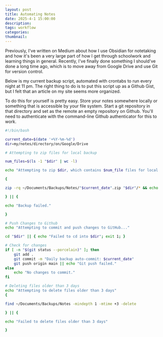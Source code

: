 ```yaml
---
layout: post
title: Automating Notes
date: 2025-4-1 15:00:00
description:
tags: workflow
categories: 
thumbnail: 
---
```


Previously, I've written on Medium about how I use Obsidian for notetaking and how it's been a very large part of how I get through schoolwork and learning things in general. Recently, I've finally done something I should've done a long time ago, which is to move away from Google Drive and use Git for version control.

Below is my current backup script, automated with crontabs to run every night at 11 pm. The right thing to do is to put this script up as a Github Gist, but I felt that an article on my site seems more organized.

To do this for yourself is pretty easy. Store your notes somewhere locally or something that is accessible by your file system. Start a git repository in that directory and set as the remote an empty repository on Github. You'll need to authenticate with the command-line Github authenticator for this to work.

```bash
#!/bin/bash

current_date=$(date '+%Y-%m-%d')
dir=my/notes/directory/on/Google/Drive

# Attempting to zip files for local backup

num_files=$(ls -1 "$dir" | wc -l)

echo "Attempting to zip $dir, which contains $num_file files for local backup..."

{

zip -rq ~/Documents/Backups/Notes/"$current_date".zip "$dir"/* && echo "Success. Backup created $current_date" 

} || {

echo "Backup failed."

}

# Push Changes to Github
echo "Attempting to commit and push changes to GitHub..."

cd "$dir" || { echo "Failed to cd into $dir"; exit 1; }

# Check for changes
if [ -n "$(git status --porcelain)" ]; then
    git add .
    git commit -m "Daily backup auto-commit: $current_date"
    git push origin main || echo "Git push failed."
else
    echo "No changes to commit."
fi

# Deleting files older than 3 days
echo "Attempting to delete files older than 3 days"
{

find ~/Documents/Backups/Notes -mindepth 1 -mtime +3 -delete

} || {

echo "Failed to delete files older than 3 days"

}
```